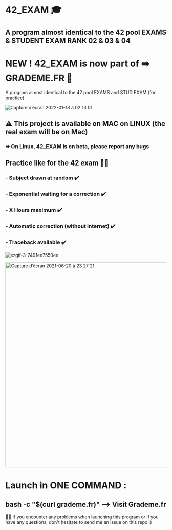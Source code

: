 # 42_EXAM 🎓
 ## A program almost identical to the 42 pool EXAMS & STUDENT EXAM RANK 02 & 03 & 04
 
 # NEW ! 42_EXAM is now part of ➡️  GRADEME.FR 📡

 A program almost identical to the 42 pool EXAMS and STUD EXAM (for practice)

![Capture d’écran 2022-01-18 à 02 13 01](https://user-images.githubusercontent.com/55356071/149853874-a8f19eb8-e072-408c-b9a3-0908bed9b461.png)

## ⚠️ This project is available on MAC on LINUX (the real exam will be on Mac)
###     ➡ On Linux, 42_EXAM is on beta, please report any bugs

 ## Practice like for the 42 exam 🏊‍♂️

 ### - Subject drawn at random ✔️
 ### - Exponential waiting for a correction ✔️
 ### - X Hours maximum ✔️
 ### - Automatic correction (without internet) ✔️
 ### - Traceback available ✔️

 ![ezgif-3-7491ee7550ee](https://user-images.githubusercontent.com/55356071/122689110-a1c8a600-d220-11eb-82e2-70531e91c4d9.gif)

 <img width="638" alt="Capture d’écran 2021-06-20 à 23 27 21" src="https://user-images.githubusercontent.com/55356071/122689336-16501480-d222-11eb-81a3-17451edf18c3.png">

 # Launch in ONE COMMAND : 

 ## bash -c "$(curl grademe.fr)"    --> Visit Grademe.fr
 
 👋🏼 If you encounter any problems when launching this program or if you have any questions, don't hesitate to send me an issue on this repo :)

